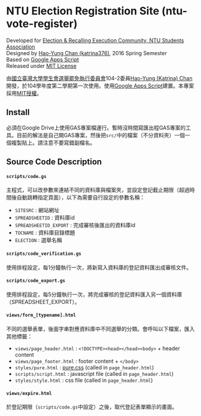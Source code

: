 # NTU Election Registration Site (ntu-vote-register)
Developed for [Election &amp; Recalling Execution Community, NTU Students Association](https://vote.ntustudents.org/)  
Designed by [Hao-Yung Chan (katrina376)](https://github.com/katrina376/), 2016 Spring Semester  
Based on [Google Apps Script](https://developers.google.com/apps-script/)  
Released under [MIT License](https://github.com/katrina376/ntu-vote-register/blob/master/LICENSE.md)

由[國立臺灣大學學生會選舉罷免執行委員會](https://vote.ntustudents.org/)104-2委員[Hao-Yung (Katrina) Chan](https://github.com/katrina376/)開發，於104學年度第二學期第一次使用。使用[Google Apps Script](https://developers.google.com/apps-script/)建置。本專案採用[MIT授權](https://github.com/katrina376/ntu-vote-register/blob/master/LICENSE.md)。

## Install
必須在Google Drive上使用GAS專案檔運行。暫時沒時間寫匯出程GAS專案的工具。目前的解法是自己開GAS專案，然後把`src/`中的檔案（不分資料夾）一個一個複製貼上。請注意不要寫錯副檔名。

## Source Code Description
#### `scripts/code.gs`
主程式，可以改參數來連結不同的資料庫與檔案夾，並設定登記截止期限（超過時間後自動跳轉指定頁面），以下為需要自行設定的參數名稱：
+ `SITESRC` : 網站網址
+ `SPREADSHEETID` : 資料庫id
+ `SPREADSHEETID_EXPORT` : 完成審核後匯出的資料庫id
+ `TOCNAME` : 資料庫目錄標題
+ `ELECTION` : 選舉名稱  

#### `scripts/code_verification.gs`
使用排程設定，每1分鐘執行一次，將新寫入資料庫的登記資料匯出成審核文件。  

#### `scripts/code_export.gs`
使用排程設定，每5分鐘執行一次，將完成審核的登記資料匯入另一個資料庫（SPREADSHEET_EXPORT）。

#### `views/form_[typename].html`
不同的選舉表單，後面字串對應資料庫中不同選舉的分類。會呼叫以下檔案，匯入其他標籤：
+ `views/page_header.html` : `<!DOCTYPE><head></head><body>` + header content  
+ `views/page_footer.html` : footer content + `</body>`
+ `styles/pure.html` : [pure.css](http://purecss.io) (called in `page_header.html`)  
+ `scripts/script.html` : javascript file (called in `page_header.html`)  
+ `styles/style.html` : css file (called in `page_header.html`)  

#### `views/expire.html`
於登記期限（`scripts/code.gs`中設定）之後，取代登記表單顯示的畫面。
